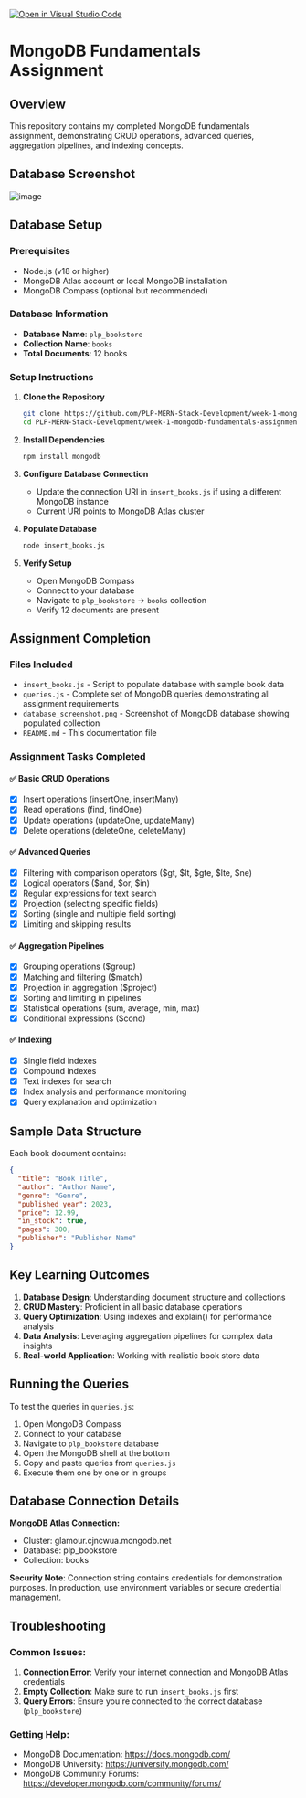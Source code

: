 [![Open in Visual Studio Code](https://classroom.github.com/assets/open-in-vscode-2e0aaae1b6195c2367325f4f02e2d04e9abb55f0b24a779b69b11b9e10269abc.svg)](https://classroom.github.com/online_ide?assignment_repo_id=19716229&assignment_repo_type=AssignmentRepo)
# MongoDB Fundamentals Assignment

## Overview
This repository contains my completed MongoDB fundamentals assignment, demonstrating CRUD operations, advanced queries, aggregation pipelines, and indexing concepts.
## Database Screenshot
![image](https://github.com/user-attachments/assets/fa65e088-1fe6-47d3-88f8-fd4dcfec6c68)

## Database Setup

### Prerequisites
- Node.js (v18 or higher)
- MongoDB Atlas account or local MongoDB installation
- MongoDB Compass (optional but recommended)

### Database Information
- **Database Name**: `plp_bookstore`
- **Collection Name**: `books`
- **Total Documents**: 12 books

### Setup Instructions

1. **Clone the Repository**
   ```bash
   git clone https://github.com/PLP-MERN-Stack-Development/week-1-mongodb-fundamentals-assignment-CHEGEBB.git
   cd PLP-MERN-Stack-Development/week-1-mongodb-fundamentals-assignment-CHEGEBB
   ```

2. **Install Dependencies**
   ```bash
   npm install mongodb
   ```

3. **Configure Database Connection**
   - Update the connection URI in `insert_books.js` if using a different MongoDB instance
   - Current URI points to MongoDB Atlas cluster

4. **Populate Database**
   ```bash
   node insert_books.js
   ```

5. **Verify Setup**
   - Open MongoDB Compass
   - Connect to your database
   - Navigate to `plp_bookstore` → `books` collection
   - Verify 12 documents are present

## Assignment Completion

### Files Included
- `insert_books.js` - Script to populate database with sample book data
- `queries.js` - Complete set of MongoDB queries demonstrating all assignment requirements
- `database_screenshot.png` - Screenshot of MongoDB database showing populated collection
- `README.md` - This documentation file

### Assignment Tasks Completed

#### ✅ Basic CRUD Operations
- [x] Insert operations (insertOne, insertMany)
- [x] Read operations (find, findOne)
- [x] Update operations (updateOne, updateMany)
- [x] Delete operations (deleteOne, deleteMany)

#### ✅ Advanced Queries
- [x] Filtering with comparison operators ($gt, $lt, $gte, $lte, $ne)
- [x] Logical operators ($and, $or, $in)
- [x] Regular expressions for text search
- [x] Projection (selecting specific fields)
- [x] Sorting (single and multiple field sorting)
- [x] Limiting and skipping results

#### ✅ Aggregation Pipelines
- [x] Grouping operations ($group)
- [x] Matching and filtering ($match)
- [x] Projection in aggregation ($project)
- [x] Sorting and limiting in pipelines
- [x] Statistical operations (sum, average, min, max)
- [x] Conditional expressions ($cond)

#### ✅ Indexing
- [x] Single field indexes
- [x] Compound indexes
- [x] Text indexes for search
- [x] Index analysis and performance monitoring
- [x] Query explanation and optimization

## Sample Data Structure

Each book document contains:
```json
{
  "title": "Book Title",
  "author": "Author Name",
  "genre": "Genre",
  "published_year": 2023,
  "price": 12.99,
  "in_stock": true,
  "pages": 300,
  "publisher": "Publisher Name"
}
```

## Key Learning Outcomes

1. **Database Design**: Understanding document structure and collections
2. **CRUD Mastery**: Proficient in all basic database operations
3. **Query Optimization**: Using indexes and explain() for performance analysis  
4. **Data Analysis**: Leveraging aggregation pipelines for complex data insights
5. **Real-world Application**: Working with realistic book store data

## Running the Queries

To test the queries in `queries.js`:

1. Open MongoDB Compass
2. Connect to your database
3. Navigate to `plp_bookstore` database
4. Open the MongoDB shell at the bottom
5. Copy and paste queries from `queries.js`
6. Execute them one by one or in groups

## Database Connection Details

**MongoDB Atlas Connection:**
- Cluster: glamour.cjncwua.mongodb.net
- Database: plp_bookstore
- Collection: books

**Security Note**: Connection string contains credentials for demonstration purposes. In production, use environment variables or secure credential management.

## Troubleshooting

### Common Issues:
1. **Connection Error**: Verify your internet connection and MongoDB Atlas credentials
2. **Empty Collection**: Make sure to run `insert_books.js` first
3. **Query Errors**: Ensure you're connected to the correct database (`plp_bookstore`)

### Getting Help:
- MongoDB Documentation: https://docs.mongodb.com/
- MongoDB University: https://university.mongodb.com/
- MongoDB Community Forums: https://developer.mongodb.com/community/forums/



